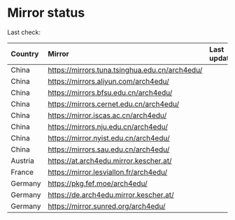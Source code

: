<script src="./time.js"></script>
# Mirror status
Last check: <script type="text/javascript">localize(1739013364.8070025);</script>

|Country|Mirror|Last update|
|:------|:-----|:----------|
|China|https://mirrors.tuna.tsinghua.edu.cn/arch4edu/|<script type="text/javascript">localize(1738953666);</script>|
|China|https://mirrors.aliyun.com/arch4edu/|<script type="text/javascript">localize(1738996593);</script>|
|China|https://mirrors.bfsu.edu.cn/arch4edu/|<script type="text/javascript">localize(1738953666);</script>|
|China|https://mirrors.cernet.edu.cn/arch4edu/|<script type="text/javascript">localize(1738996593);</script>|
|China|https://mirror.iscas.ac.cn/arch4edu/|<script type="text/javascript">localize(1738996593);</script>|
|China|https://mirrors.nju.edu.cn/arch4edu/|<script type="text/javascript">localize(1738910607);</script>|
|China|https://mirror.nyist.edu.cn/arch4edu/|<script type="text/javascript">localize(1738953666);</script>|
|China|https://mirrors.sau.edu.cn/arch4edu/|<script type="text/javascript">localize(1731653531);</script>|
|Austria|https://at.arch4edu.mirror.kescher.at/|<script type="text/javascript">localize(1738953666);</script>|
|France|https://mirror.lesviallon.fr/arch4edu/|<script type="text/javascript">localize(1738996593);</script>|
|Germany|https://pkg.fef.moe/arch4edu/|<script type="text/javascript">localize(1738953666);</script>|
|Germany|https://de.arch4edu.mirror.kescher.at/|<script type="text/javascript">localize(1738953666);</script>|
|Germany|https://mirror.sunred.org/arch4edu/|<script type="text/javascript">localize(1738953666);</script>|

<script src="./tablefilter/tablefilter.js"></script>
<script src="./table.js"></script>